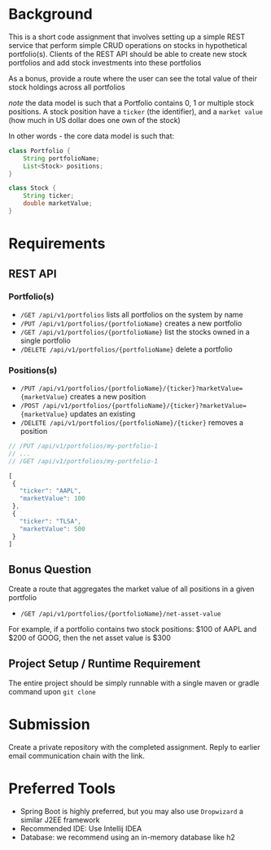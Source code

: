 # Background
This is a short code assignment that involves setting up a simple REST service that perform simple CRUD operations on 
stocks in hypothetical portfolio(s). Clients of the REST API should be able to create new stock portfolios and add
stock investments into these portfolios

As a bonus, provide a route where the user can see the total value of their stock holdings across all portfolios

*note* the data model is such that a Portfolio contains 0, 1 or multiple stock positions. A stock position have a `ticker` (the identifier),
and a `market value` (how much in US dollar does one own of the stock)

In other words - the core data model is such that:
```java
class Portfolio {
    String portfolioName;
    List<Stock> positions;
}

class Stock {
    String ticker;
    double marketValue;
}
```

# Requirements
## REST API

### Portfolio(s) 
 - `/GET /api/v1/portfolios` lists all portfolios on the system by name
 - `/PUT /api/v1/portfolios/{portfolioName}` creates a new portfolio
 - `/GET /api/v1/portfolios/{portfolioName}` list the stocks owned in a single portfolio
 - `/DELETE /api/v1/portfolios/{portfolioName}` delete a portfolio
 
### Positions(s)
 - `/PUT /api/v1/portfolios/{portfolioName}/{ticker}?marketValue={marketValue}` creates a new position
 - `/POST /api/v1/portfolios/{portfolioName}/{ticker}?marketValue={marketValue}` updates an existing
 - `/DELETE /api/v1/portfolios/{portfolioName}/{ticker}` removes a position
 
 ```javascript
// /PUT /api/v1/portfolios/my-portfolio-1
// ... 
// /GET /api/v1/portfolios/my-portfolio-1
 
[
  {
    "ticker": "AAPL",
    "marketValue": 100
  },
  {
    "ticker": "TLSA",
    "marketValue": 500
  }
]
```

## Bonus Question
Create a route that aggregates the market value of all positions in a given portfolio
 - `/GET /api/v1/portfolios/{portfolioName}/net-asset-value`
 
For example, if a portfolio contains two stock positions: $100 of AAPL and $200 of GOOG, then the net asset value is $300

## Project Setup / Runtime Requirement
The entire project should be simply runnable with a single maven or gradle command upon `git clone`

# Submission
Create a private repository with the completed assignment. Reply to earlier email communication chain with the link.

# Preferred Tools
 - Spring Boot is highly preferred, but you may also use `Dropwizard` a similar J2EE framework
 - Recommended IDE: Use Intellij IDEA
 - Database: we recommend using an in-memory database like h2

